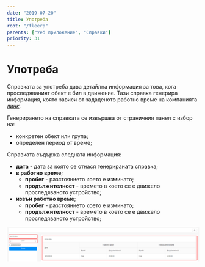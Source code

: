 ```yaml
---
date: "2019-07-20"
title: Употреба
root: "/fleerp"
parents: ["Уеб приложение", "Справки"]
priority: 31
---
```


# Употреба

Справката за употреба дава детайлна информация за това, кога проследяваният обект е бил в движение.
Тази справка генерира информация, която зависи от зададеното работно време на компанията
*[линк](../../../web/settings/general)*.

Генерирането на справката се извършва от страничния панел с избор на:

- конкретен обект или група;
- определен период от време;

Справката съдържа следната информация:

- **дата** - дата за която се отнася генерираната справка;
- **в работно време**;
  - **пробег** - разстоянието което е изминато;
  - **продължителност** - времето в което се е движело проследяваното устройство;
- **извън работно време**;
  - **пробег** - разстоянието което е изминато;
  - **продължителност** - времето в което се е движело проследяваното устройство;

![Stops](usage-bg.png)

